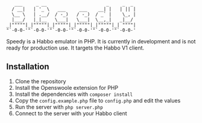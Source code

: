 ```
   ___     _ __                      _     _  _  
  / __|   | '_ \   ___     ___    __| |   | || | 
  \__ \   | .__/  / -_)   / -_)  / _` |    \_, | 
  |___/   |_|__   \___|   \___|  \__,_|   _|__/  
_|"""""|_|"""""|_|"""""|_|"""""|_|"""""|_| """"| 
"`-0-0-'"`-0-0-'"`-0-0-'"`-0-0-'"`-0-0-'"`-0-0-' 
```
Speedy is a Habbo emulator in PHP. It is currently in development and is not ready for production use. 
It targets the Habbo V1 client.

## Installation
1. Clone the repository
2. Install the Openswoole extension for PHP
3. Install the dependencies with `composer install`
4. Copy the `config.example.php` file to `config.php` and edit the values
5. Run the server with `php server.php`
6. Connect to the server with your Habbo client